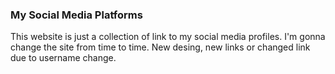 ### My Social Media Platforms

This website is just a collection of link to my social media profiles. I'm gonna change the site from time to time. New desing, new links or changed link due to username change.
